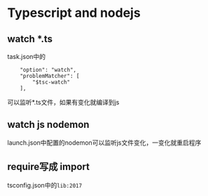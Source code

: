 # Typescript and nodejs

## watch *.ts
task.json中的

```
    "option": "watch",
    "problemMatcher": [
        "$tsc-watch"
    ],
```
可以监听*.ts文件，如果有变化就编译到js

## watch js nodemon

launch.json中配置的nodemon可以监听js文件变化，一变化就重启程序

## require写成 import
tsconfig.json中的`lib:2017`